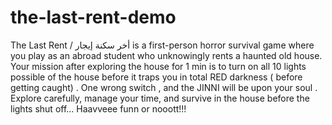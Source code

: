 # the-last-rent-demo

The Last Rent / أخر سكنة إيجار
is a first-person horror survival game where you play as an abroad student who unknowingly rents a haunted old house. Your mission after exploring the house for 1 min is to turn on all 10 lights possible of the house before it traps you in total RED darkness ( before getting caught) .  One wrong switch , and the JINNI will be upon your soul . 
Explore carefully, manage your time, and survive in the house before the lights shut off... 
Haavveee funn or nooott!!!
